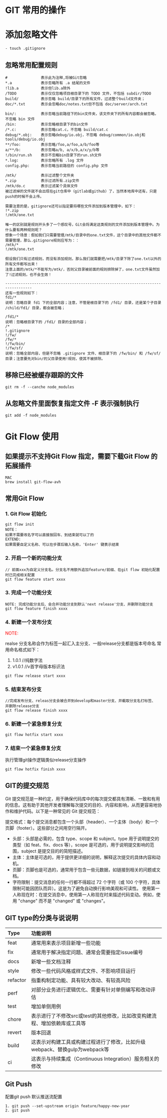 # GIT 常用的操作
# 添加忽略文件
```
- touch .gitignore
```
## 忽略常用配置规则
```
#               表示此为注释,将被Git忽略
*.a             表示忽略所有 .a 结尾的文件
!lib.a          表示但lib.a除外
/TODO           表示仅仅忽略项目根目录下的 TODO 文件，不包括 subdir/TODO
build/          表示忽略 build/目录下的所有文件，过滤整个build文件夹；
doc/*.txt       表示会忽略doc/notes.txt但不包括 doc/server/arch.txt
 
bin/:           表示忽略当前路径下的bin文件夹，该文件夹下的所有内容都会被忽略，不忽略 bin 文件
/bin:           表示忽略根目录下的bin文件
/*.c:           表示忽略cat.c，不忽略 build/cat.c
debug/*.obj:    表示忽略debug/io.obj，不忽略 debug/common/io.obj和tools/debug/io.obj
**/foo:         表示忽略/foo,a/foo,a/b/foo等
a/**/b:         表示忽略a/b, a/x/b,a/x/y/b等
!/bin/run.sh    表示不忽略bin目录下的run.sh文件
*.log:          表示忽略所有 .log 文件
config.php:     表示忽略当前路径的 config.php 文件
 
/mtk/           表示过滤整个文件夹
*.zip           表示过滤所有.zip文件
/mtk/do.c       表示过滤某个具体文件
被过滤掉的文件就不会出现在git仓库中（gitlab或github）了，当然本地库中还有，只是push的时候不会上传。
 
需要注意的是，gitignore还可以指定要将哪些文件添加到版本管理中，如下：
!*.zip
!/mtk/one.txt
 
唯一的区别就是规则开头多了一个感叹号，Git会将满足这类规则的文件添加到版本管理中。为什么要有两种规则呢？
想象一个场景：假如我们只需要管理/mtk/目录中的one.txt文件，这个目录中的其他文件都不需要管理，那么.gitignore规则应写为：：
/mtk/*
!/mtk/one.txt
 
假设我们只有过滤规则，而没有添加规则，那么我们就需要把/mtk/目录下除了one.txt以外的所有文件都写出来！
注意上面的/mtk/*不能写为/mtk/，否则父目录被前面的规则排除掉了，one.txt文件虽然加了!过滤规则，也不会生效！
 
----------------------------------------------------------------------------------
还有一些规则如下：
fd1/*
说明：忽略目录 fd1 下的全部内容；注意，不管是根目录下的 /fd1/ 目录，还是某个子目录 /child/fd1/ 目录，都会被忽略；
 
/fd1/*
说明：忽略根目录下的 /fd1/ 目录的全部内容；
/*
!.gitignore
!/fw/ 
/fw/*
!/fw/bin/
!/fw/sf/
说明：忽略全部内容，但是不忽略 .gitignore 文件、根目录下的 /fw/bin/ 和 /fw/sf/ 目录；注意要先对bin/的父目录使用!规则，使其不被排除。

```
## 移除已经被缓存跟踪的文件
```
git rm -f --canche node_modules
```
## 从忽略文件里面恢复指定文件 -F 表示强制执行
```
git add -f node_modules
```
# Git Flow 使用

## 如果提示不支持Git Flow 指定，需要下载Git Flow 的拓展插件
```
MAC 
brew install git-flow-avh
```
## 常用Git Flow
### 1. Git Flow 初始化
```
git flow init
NOTE：
如果不需要改名字可以直接按回车、到结束就可以了的
EXTEND:
如果需要自定义名称、可以在步骤后输入名称，'Enter' 键表示结束
```
### 2. 开启一个新的功能分支
```
// 前面xxx为自定义分支名。分支名不用额外追加feature/前缀、在git flow 初始化配置时已完成相关配置
git flow feature start xxxx
```
### 3. 完成一个功能分支
```
NOTE: 完成功能分支后、会合并功能分支到默认'next release'分支、并删除功能分支
git flow feature finish xxxx
```
### 4. 新建一个发布分支
<font color='red'>NOTE:</font>

realse 分支名称会作为标签一起汇入主分支、一般release分支都是版本号命名
常用命名格式如下：
1. 1.0.1 //纯数字法
2. v1.0.1 //v首字母版本标识法
```
git flow release start xxxx 
```
### 5. 结束发布分支
```
//完成发布分支、releas分支会被合并到develop和master分支、并截取分支名打标签、
并删除release分支
git flow release finish xxxx
```
### 6. 新建一个紧急修复分支
```
git flow hotfix start xxxx
```
### 7. 结束一个紧急修复分支
执行管理git操作逻辑类似release分支操作
```
git flow hotfix finish xxxx
```
## GIT的提交规范
Git 提交规范是一种约定，用于确保代码库中的每次提交都具有清晰、一致和有用的信息。这有助于其他开发者理解每次提交的目的、内容和影响，从而更容易地协作和维护代码。以下是一种常见的 Git 提交规范：

提交格式：每个提交消息都包含一个头部（header）、一个主体（body）和一个页脚（footer）。这些部分之间用空行隔开。

* 头部：头部是必需的，包含 type、scope 和 subject。type 用于说明提交的类型（如 feat、fix、docs 等），scope 是可选的，用于说明提交影响的范围，subject 是提交目的的简短描述。
* 主体：主体是可选的，用于提供更详细的说明，解释这次提交的具体内容和动机。
* 页脚：页脚也是可选的，通常用于包含一些元数据，如链接到相关的问题或文档。
* 字符限制：提交消息的任何一行都不得超过 72 个字符（或 100 个字符，具体限制可能因团队而异）。这是为了避免自动换行影响美观和可读性。
使用第一人称现在时：在提交消息中，使用第一人称现在时来描述代码变动。例如，使用 "change" 而不是 "changed" 或 "changes"。
## GIT type的分类与说说明
|Type| 功能说明|
|:--|:--|
|feat|通常用来表示项目新增一些功能|
|fix| 通常用于解决指定问题、通常会需要指定issue编号|
|docs|新增一些文档注释|
|style| 修改一些代码风格或样式文件、不影响项目运行|
|refactor|指重构制定功能、具有较大改动、有较高风险|
|perf|对部分业务进行逻辑优化、需要有针对单侧编写和改动评估|
|test|增加单侧用例|
|chore|表示进行了不修改src或test的其他修改，比如改变构建流程、增加依赖库或工具等|
|revert| 版本回退|
|build|这表示对构建工具或构建过程进行了修改，比如升级webpack、替换gulp为webpack等|
|ci|这表示与持续集成（Continuous Integration）服务相关的修改|
## Git Push
配置git push 默认推送流配置
```
1. git push --set-upstream origin feature/happy-new-year
2. git push 
```